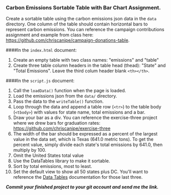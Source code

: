 ### Carbon Emissions Sortable Table with Bar Chart Assignment.

Create a sortable table using the carbon emissions json data in the `data` directory. One column of the table should contain horizontal bars to represent carbon emissions. You can reference the campaign contributions assignment and example from class here: https://github.com/chriscanipe/campaign-donations-table.

####In the `index.html` document:

1. Create an empty table with two class names: "emissions" and "table"
2. Create three table column headers in the table head (thead): "State" and  "Total Emissions". Leave the third colum header blank `<th></th>`.



####In the `script.js` document:

1. Call the `loadData()` function when the page is loaded.
2. Load the emissions json from the `data/` directory.
3. Pass the data to the `writeTable()` function.
4. Loop through the data and append a table row (`<tr>`) to the table body (`<tbody>`) with values for state name, total emissions and a bar.
5. Draw your bar as a div. You can reference the exercise-three project where we drew bars for graduation rates: https://github.com/chriscanipe/exercise-three
6. The width of the bar should be expressed as a percent of the largest value in the data set, which is Texas (641.0 metric tons). To get the percent value, simply divide each state's total emissions by 641.0, then multiply by 100.
7. Omit the United States total value
8. Use the DataTables library to make it sortable.
9. Sort by total emissions, most to least.
10. Set the default view to show all 50 states plus DC. You'll want to reference the [Data Tables](https://www.datatables.net/) documentation for those last three.


***Commit your finished project to your git account and send me the link.***


